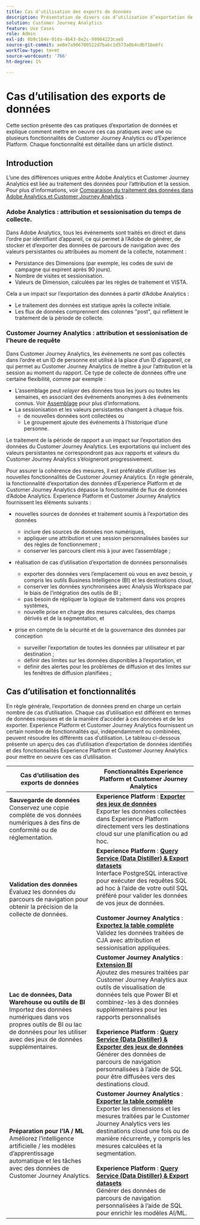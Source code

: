 ```yaml
---
title: Cas dʼutilisation des exports de données
description: Présentation de divers cas d’utilisation d’exportation de données pour Customer Journey Analytics
solution: Customer Journey Analytics
feature: Use Cases
role: Admin
exl-id: 8b9c164e-01da-4b43-8e2c-99904223cae5
source-git-commit: ae0e7a906700522d7babc1d573a0b4cdbf1be6fc
workflow-type: tm+mt
source-wordcount: '766'
ht-degree: 1%

---
```


# Cas dʼutilisation des exports de données

Cette section présente des cas pratiques d’exportation de données et explique comment mettre en oeuvre ces cas pratiques avec une ou plusieurs fonctionnalités de Customer Journey Analytics ou d’Experience Platform. Chaque fonctionnalité est détaillée dans un article distinct.

## Introduction

L’une des différences uniques entre Adobe Analytics et Customer Journey Analytics est liée au traitement des données pour l’attribution et la session. Pour plus d’informations, voir [Comparaison du traitement des données dans Adobe Analytics et Customer Journey Analytics](/help/getting-started/aa-vs-cja/data-processing-comparisons.md) .

### Adobe Analytics : attribution et sessionisation du temps de collecte.

Dans Adobe Analytics, tous les événements sont traités en direct et dans l’ordre par identifiant d’appareil, ce qui permet à l’Adobe de générer, de stocker et d’exporter des données de parcours de navigation avec des valeurs persistantes ou attribuées au moment de la collecte, notamment :

* Persistance des Dimensions (par exemple, les codes de suivi de campagne qui expirent après 90 jours).
* Nombre de visites et sessionisation.
* Valeurs de Dimension, calculées par les règles de traitement et VISTA.

Cela a un impact sur l’exportation des données à partir d’Adobe Analytics :

* Le traitement des données est statique après la collecte initiale.
* Les flux de données comprennent des colonnes &quot;post&quot;, qui reflètent le traitement de la période de collecte.


### Customer Journey Analytics : attribution et sessionisation de l’heure de requête

Dans Customer Journey Analytics, les événements ne sont pas collectés dans l’ordre et un ID de personne est utilisé à la place d’un ID d’appareil, ce qui permet au Customer Journey Analytics de mettre à jour l’attribution et la session au moment du rapport. Ce type de collecte de données offre une certaine flexibilité, comme par exemple :

* L’assemblage peut _relayer_ des données tous les jours ou toutes les semaines, en associant des événements anonymes à des événements connus. Voir [Assemblage](../../stitching/overview.md) pour plus d’informations.
* La sessionisation et les valeurs persistantes changent à chaque fois.
   * de nouvelles données sont collectées ou
   * Le groupement ajoute des événements à l’historique d’une personne.

Le traitement de la période de rapport a un impact sur l’exportation des données du Customer Journey Analytics. Les exportations qui incluent des valeurs persistantes ne correspondront pas aux rapports et valeurs du Customer Journey Analytics s’éloigneront progressivement.

Pour assurer la cohérence des mesures, il est préférable d’utiliser les nouvelles fonctionnalités de Customer Journey Analytics. En règle générale, la fonctionnalité d’exportation des données d’Experience Platform et de Customer Journey Analytics dépasse la fonctionnalité de flux de données d’Adobe Analytics. Experience Platform et Customer Journey Analytics fournissent les éléments suivants :

* nouvelles sources de données et traitement soumis à l’exportation des données

   * inclure des sources de données non numériques,
   * appliquer une attribution et une session personnalisées basées sur des règles de fonctionnement ;
   * conserver les parcours client mis à jour avec l’assemblage ;

* réalisation de cas d’utilisation d’exportation de données personnalisés

   * exporter des données vers l’emplacement où vous en avez besoin, y compris les outils Business Intelligence (BI) et les destinations cloud,
   * conserver les données synchronisées avec Analysis Workspace par le biais de l’intégration des outils de BI ;
   * pas besoin de répliquer la logique de traitement dans vos propres systèmes,
   * nouvelle prise en charge des mesures calculées, des champs dérivés et de la segmentation, et

* prise en compte de la sécurité et de la gouvernance des données par conception

   * surveiller l’exportation de toutes les données par utilisateur et par destination ;
   * définir des limites sur les données disponibles à l’exportation, et
   * définir des alertes pour les problèmes de diffusion et des limites sur les fenêtres de diffusion planifiées ;


## Cas d’utilisation et fonctionnalités

En règle générale, l’exportation de données prend en charge un certain nombre de cas d’utilisation. Chaque cas d’utilisation est différent en termes de données requises et de la manière d’accéder à ces données et de les exporter. Experience Platform et Customer Journey Analytics fournissent un certain nombre de fonctionnalités qui, indépendamment ou combinées, peuvent résoudre les différents cas d’utilisation. Le tableau ci-dessous présente un aperçu des cas d’utilisation d’exportation de données identifiés et des fonctionnalités Experience Platform et Customer Journey Analytics pour mettre en oeuvre ces cas d’utilisation.

| Cas dʼutilisation des exports de données | Fonctionnalités Experience Platform et Customer Journey Analytics |
|---|---|
| **Sauvegarde de données**<br/> Conservez une copie complète de vos données numériques à des fins de conformité ou de réglementation. | **Experience Platform** : [**Exporter des jeux de données**](export-datasets.md)<br/> Exporter les données collectées dans Experience Platform directement vers les destinations cloud sur une planification ou ad hoc. |
| **Validation des données**<br/>&#x200B;Évaluez les données du parcours de navigation pour obtenir la précision de la collecte de données. | **Experience Platform** : [**Query Service (Data Distiller) &amp; Export datasets**](queryservice-export-datasets.md)<br/> Interface PostgreSQL interactive pour exécuter des requêtes SQL ad hoc à l’aide de votre outil SQL préféré pour valider les données de vos jeux de données.<br/><br/>**Customer Journey Analytics** : [**Exportez la table complète**](export-full-table.md)<br/> Validez les données traitées de CJA avec attribution et sessionisation appliquées. |
| **Lac de données, Data Warehouse ou outils de BI**<br/> Importez des données numériques dans vos propres outils de BI ou lac de données pour les utiliser avec des jeux de données supplémentaires. | **Customer Journey Analytics** : [**Extension BI**](bi-extension.md)<br/> Ajoutez des mesures traitées par Customer Journey Analytics aux outils de visualisation de données tels que Power BI et combinez-les à des données supplémentaires pour les rapports personnalisés <br/><br/>**Experience Platform** : [**Query Service (Data Distiller) &amp; Exporter des jeux de données**](queryservice-export-datasets.md)<br> Générer des données de parcours de navigation personnalisées à l’aide de SQL pour être diffusées vers des destinations cloud. |
| **Préparation pour l’IA / ML**<br/> Améliorez l’intelligence artificielle / les modèles d’apprentissage automatique et les tâches avec des données de Customer Journey Analytics. | **Customer Journey Analytics** : [**Exporter la table complète**](export-full-table.md)<br/> Exporter les dimensions et les mesures traitées par le Customer Journey Analytics vers les destinations cloud une fois ou de manière récurrente, y compris les mesures calculées et la segmentation.<br/><br/>**Experience Platform** : [**Query Service (Data Distiller) &amp; Export datasets**](queryservice-export-datasets.md)<br/> Générer des données de parcours de navigation personnalisées à l’aide de SQL pour enrichir les modèles AI/ML. |
